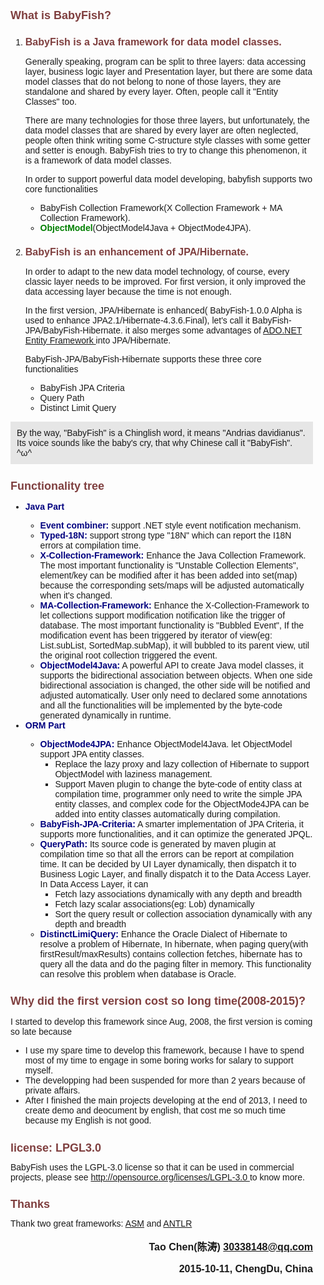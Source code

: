 <!DOCTYPE html>
<html>
    <head>
        <meta charset="utf-8" />
        <style type="text/css">
	        <!--
            body {
                font-family: Arial;
                margin: 0px;
            }
            body {
                font-size: 14px;
            }
            div.title {
                text-align: center;
                font-weight: bold;
                font-size: 40px;
                padding: 10px;
                background-color: rgb(0, 0, 100);
                color: white;
            }
            div.content {
                padding: 10px;
            }
            h1 {
                font-size: 18px;
                color: rgb(127, 63, 63);
                font-weight: bold;
            }
            h2 {
                font-size: 16px;
                color: rgb(127, 63, 63);
                font-weight: bold;
            }
            span.important {
                color: rgb(0, 127, 0);
                font-weight: bold;
            }
            div.author {
                font-size: 16px;
                font-weight: bold;
                text-align: right;
            }
            div.tab {
                margin: 20px;
                border-bottom: solid 1px rgb(0, 0, 127);
                font-size: 18px;
                font-weight: bold;
            }
            div.tab > a, div.tab > span {
                display: inline-block;
                border: solid 1px rgb(0, 0, 127);
                border-bottom: none;
                padding: 5px;
                border-radius: 5px 5px 0px 0px;
                cursor: default;
                text-decoration: none;
            }
            div.tab > a:hover {
                background-color: rgb(230, 230,255);
            }
            div.tab > a:visited {
                color: black;
            }
            div.tab > span {
                background-color: rgb(0, 0, 127) ! important;
                color: white ! important;
            }
            p.by-the-way {
                background-color: rgb(230, 230, 230);
                padding: 10px;
            }
			span.head {
				font-weight: bold;
				color: rgb(0, 0, 127);
			}
			-->
        </style>
    </head>
    <body>
        <div class="content">
            <h1>What is BabyFish?</h1>
            <ol>
                <li>
                    <h2>BabyFish is a Java framework for data model classes.</h2>
                    <p>
                        Generally speaking, program can be split to three layers: data accessing layer, 
                        business logic layer and Presentation layer, but there are some data model classes that 
                        do not belong to none of those layers, they are standalone and shared by every layer. 
                        Often, people call it "Entity Classes" too.
                    </p>
                    <p>
                        There are many technologies for those three layers, but unfortunately, the data model
                        classes that are shared by every layer are often neglected, people often think writing
                        some C-structure style classes with some getter and setter is enough. BabyFish tries to
                        try to change this phenomenon, it is a framework of data model classes.
                    </p>
                    <p>
                        In order to support powerful data model developing, babyfish supports two core functionalities
                    </p>
                    <ul>
                        <li>BabyFish Collection Framework(X Collection Framework + MA Collection Framework).</li>
                        <li><span class="important">ObjectModel</span>(ObjectModel4Java + ObjectMode4JPA).</li>
                    </ul>
                </li>
                <li>
                    <h2>BabyFish is an enhancement of JPA/Hibernate.</h2>
                    <p>
                        In order to adapt to the new data model technology, of course, every classic layer needs
                        to be improved. For first version, it only improved the data accessing layer because the
                        time is not enough.
                    </p>
                    <p>
                        In the first version, JPA/Hibernate is enhanced(
						BabyFish-1.0.0 Alpha is used to enhance JPA2.1/Hibernate-4.3.6.Final), 
						let's call it BabyFish-JPA/BabyFish-Hibernate.
                        it also merges some
                        advantages of 
                        <a href="https://msdn.microsoft.com/en-us/data/ee712907.aspx" target="_blank">
                            ADO.NET Entity Framework
                        </a>
                        into JPA/Hibernate.
                    </p>
                    <p>BabyFish-JPA/BabyFish-Hibernate supports these three core functionalities</p>
                    <ul>
                        <li>BabyFish JPA Criteria</li>
                        <li>Query Path</li>
                        <li>Distinct Limit Query</li>
                    </ul>
                </li>
            </ol>
            <p class="by-the-way">
                By the way, "BabyFish" is a Chinglish word, it means "Andrias davidianus". 
                Its voice sounds like the baby's cry, that why Chinese call it "BabyFish". ^&omega;^
            </p>
			<h1>Functionality tree</h1>
			<ul>
				<li><span class="head">Java Part</span></li>
				<ul>
					<li>
						<span class="head">Event combiner:</span> support .NET style event notification mechanism.
					</li>
					<li>
					    <span class="head">Typed-18N:</span> 
						support strong type "18N" which can report the I18N errors at compilation time.
					</li>
					<li>
					    <span class="head">X-Collection-Framework:</span> Enhance the Java Collection Framework. The most important functionality
						is "Unstable Collection Elements", element/key can be modified after it has been added into 
						set(map) because the corresponding sets/maps will be adjusted automatically when it's changed.
					</li>
					<li>
						<span class="head">MA-Collection-Framework:</span> Enhance the X-Collection-Framework to let collections support
						modification notification like the trigger of database. The most important functionality
						is "Bubbled Event", If the modification event has been triggered by
						iterator of view(eg: List.subList, SortedMap.subMap), it will bubbled
						to its parent view, util the original root collection triggered the event.
					</li>
					<li>
						<span class="head">ObjectModel4Java:</span> A powerful API to create Java model classes, 
						it supports the bidirectional association between objects.
						When one side bidirectional association is changed, the other side
						will be notified and adjusted automatically.
						User only need to declared some annotations and all the functionalities
						will be implemented by the byte-code generated dynamically in runtime.
					</li>
				</ul>
				<li><span class="head">ORM Part</li>
				<ul>
					<li>
						<span class="head">ObjectMode4JPA:</span> Enhance ObjectModel4Java. let ObjectModel support
						JPA entity classes.
						<ul>
							<li>
								Replace the lazy proxy and lazy collection of Hibernate to 
								support ObjectModel with laziness management.
							</li>
							<li>
								Support Maven plugin to change the byte-code of entity class
								at compilation time, programmer only need to write the simple
								JPA entity classes, and complex code for the ObjectMode4JPA 
								can be added into entity classes automatically during compilation.
							</li>
						</ul>
					</li>
					<li>
					    <span class="head">BabyFish-JPA-Criteria:</span> A smarter implementation of JPA Criteria,
						it supports more functionalities, and it can optimize the generated
						JPQL.
					</li>
					<li>
						<span class="head">QueryPath:</span> Its source code is generated by maven plugin at
						compilation time so that all the errors can be report at 
						compilation time. It can be decided by UI Layer dynamically,
						then dispatch it to Business Logic Layer, and finally dispatch
						it to the Data Access Layer. In Data Access Layer, it can
						<ul>
							<li>Fetch lazy associations dynamically with any depth and breadth</li>
							<li>Fetch lazy scalar associations(eg: Lob) dynamically</li>
							<li>Sort the query result or collection association dynamically with any depth and breadth</li>
						</ul>
					</li>
					<li>
						<span class="head">DistinctLimiQuery:</span> Enhance the Oracle Dialect of Hibernate to resolve
						a problem of Hibernate, In hibernate, when paging query(with firstResult/maxResults)
						contains collection fetches, hibernate has to query all the data and do the paging
						filter in memory. This functionality can resolve this problem when database is Oracle.
					</li>
				</ul>
			</ul>
            <h1>Why did the first version cost so long time(2008-2015)?</h1>
            <p>
                I started to develop this framework since Aug, 2008, the first version is coming so late because
            </p>
            <ul>
                <li>
                    I use my spare time to develop this framework, 
                    because I have to spend most of my time to engage in some boring works for salary to support myself.
                </li>
                <li>
                    The developping had been suspended for more than 2 years because of private affairs.
                </li>
                <li>
                    After I finished the main projects developing at the end of 2013, I need to create demo and deocument
                    by english, that cost me so much time because my English is not good.
                </li>
            </ul>
            <h1>license: LPGL3.0</h1>
            BabyFish uses the LGPL-3.0 license so that it can be used in commercial projects, 
            please see 
            <a href="http://opensource.org/licenses/LGPL-3.0" target="_blank">
                http://opensource.org/licenses/LGPL-3.0
            </a>
            to know more.
            <h1>Thanks</h1>
            Thank two great frameworks: 
            <a href="http://asm.ow2.org/" target="_blank">ASM</a> and 
            <a href="http://www.antlr.org/" target="_blank">ANTLR</a>
            <div class="author">
    	        <p>
    		        Tao Chen(&#38472;&#28059;)
    		        <a href="mailto:30338148@qq.com">30338148@qq.com</a>
    	        </p>
    	        <p>
    		        2015-10-11, ChengDu, China
    	        </p>
            </div>
        </div>
    </body>
</html>
